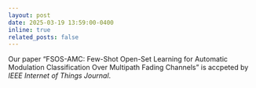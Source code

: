 ```yaml
---
layout: post
date: 2025-03-19 13:59:00-0400
inline: true
related_posts: false
---
```


Our paper “FSOS-AMC: Few-Shot Open-Set Learning for Automatic Modulation Classification Over Multipath Fading Channels” is accpeted by *IEEE Internet of Things Journal*.
